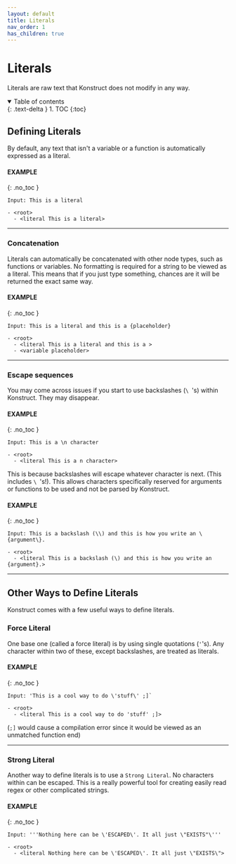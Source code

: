 ```yaml
---
layout: default
title: Literals
nav_order: 1
has_children: true
---
```


# Literals

Literals are raw text that Konstruct does not modify in any way.

<details open markdown="block">
  <summary>
    Table of contents
  </summary>
  {: .text-delta }
1. TOC
{:toc}
</details>

## Defining Literals

By default, any text that isn't a variable or a function is automatically expressed as a literal.

#### EXAMPLE
{: .no_toc }
```
Input: This is a literal

- <root>
  - <literal This is a literal>
```

----

### Concatenation

Literals can automatically be concatenated with other node types, such as functions or variables. No formatting is required for a string to be viewed as a literal. This means that if you just type something, chances are it will be returned the exact same way.

#### EXAMPLE
{: .no_toc }
```
Input: This is a literal and this is a {placeholder}

- <root>
  - <literal This is a literal and this is a >
  - <variable placeholder>
```

---

### Escape sequences
You may come across issues if you start to use backslashes (`\ `'s) within Konstruct. They may disappear.

#### EXAMPLE
{: .no_toc }
```
Input: This is a \n character

- <root>
  - <literal This is a n character>
```

This is because backslashes will escape whatever character is next. (This includes `\ `'s!). This allows characters specifically reserved for arguments or functions to be used and not be parsed by Konstruct.

#### EXAMPLE
{: .no_toc }
```
Input: This is a backslash (\\) and this is how you write an \{argument\}.

- <root>
  - <literal This is a backslash (\) and this is how you write an {argument}.>
```

-----

## Other Ways to Define Literals

Konstruct comes with a few useful ways to define literals.


### Force Literal

One base one (called a force literal) is by using single quotations (`'`'s). Any character within two of these, except backslashes, are treated as literals.

#### EXAMPLE
{: .no_toc }
```
Input: 'This is a cool way to do \'stuff\' ;]`

- <root> 
  - <literal This is a cool way to do 'stuff' ;]>
```

(`;]` would cause a compilation error since it would be viewed as an unmatched function end)

-----

### Strong Literal

Another way to define literals is to use a `Strong Literal`. No characters within can be escaped. This is a really powerful tool for creating easily read regex or other complicated strings.

#### EXAMPLE
{: .no_toc }
```
Input: '''Nothing here can be \'ESCAPED\'. It all just \"EXISTS"\'''

- <root>
  - <literal Nothing here can be \'ESCAPED\'. It all just \"EXISTS\">
  ```